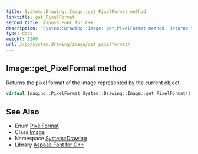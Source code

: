 ```yaml
---
title: System::Drawing::Image::get_PixelFormat method
linktitle: get_PixelFormat
second_title: Aspose.Font for C++
description: 'System::Drawing::Image::get_PixelFormat method. Returns the pixel format of the image represented by the current object in C++.'
type: docs
weight: 1200
url: /cpp/system.drawing/image/get_pixelformat/
---
```

## Image::get_PixelFormat method


Returns the pixel format of the image represented by the current object.

```cpp
virtual Imaging::PixelFormat System::Drawing::Image::get_PixelFormat() const =0
```

## See Also

* Enum [PixelFormat](../../../system.drawing.imaging/pixelformat/)
* Class [Image](../)
* Namespace [System::Drawing](../../)
* Library [Aspose.Font for C++](../../../)

